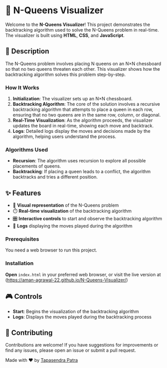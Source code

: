 # 🏰 N-Queens Visualizer

Welcome to the **N-Queens Visualizer**! This project demonstrates the backtracking algorithm used to solve the N-Queens problem in real-time. The visualizer is built using **HTML**, **CSS**, and **JavaScript**.

## 📝 Description

The N-Queens problem involves placing N queens on an N×N chessboard so that no two queens threaten each other. This visualizer shows how the backtracking algorithm solves this problem step-by-step. 

### How It Works

1. **Initialization**: The visualizer sets up an N×N chessboard.
2. **Backtracking Algorithm**: The core of the solution involves a recursive backtracking algorithm that attempts to place a queen in each row, ensuring that no two queens are in the same row, column, or diagonal.
3. **Real-Time Visualization**: As the algorithm proceeds, the visualizer updates the board in real-time, showing each move and backtrack.
4. **Logs**: Detailed logs display the moves and decisions made by the algorithm, helping users understand the process.

### Algorithms Used

- **Recursion**: The algorithm uses recursion to explore all possible placements of queens.
- **Backtracking**: If placing a queen leads to a conflict, the algorithm backtracks and tries a different position.

## ✨ Features

- 🎨 **Visual representation** of the N-Queens problem
- ⏱️ **Real-time visualization** of the backtracking algorithm
- 🎛️ **Interactive controls** to start and observe the backtracking algorithm
- 📜 **Logs** displaying the moves played during the algorithm

### Prerequisites

You need a web browser to run this project.

### Installation

 **Open** `index.html` in your preferred web browser, or visit the live version at (https://aman-agrawal-22.github.io/N-Queens-Visualizer/)

## 🎮 Controls

- **Start**: Begins the visualization of the backtracking algorithm
- **Logs**: Displays the moves played during the backtracking process

## 🤝 Contributing

Contributions are welcome! If you have suggestions for improvements or find any issues, please open an issue or submit a pull request.



Made with ❤️ by [Tapasendra Patra](https://github.com/Tapas3341)
